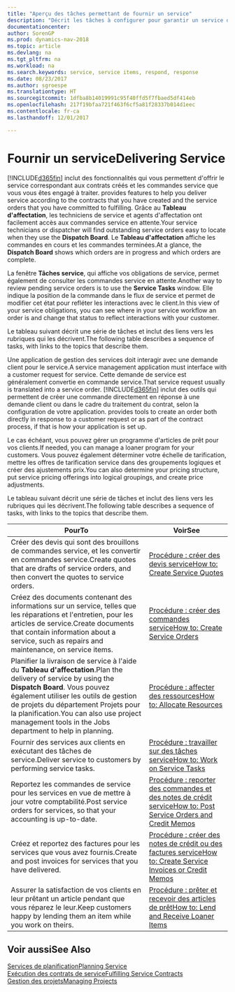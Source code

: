 ```yaml
---
title: "Aperçu des tâches permettant de fournir un service"
description: "Décrit les tâches à configurer pour garantir un service de qualité et respecter les ententes vis-à-vis des clients."
documentationcenter: 
author: SorenGP
ms.prod: dynamics-nav-2018
ms.topic: article
ms.devlang: na
ms.tgt_pltfrm: na
ms.workload: na
ms.search.keywords: service, service items, respond, response
ms.date: 08/23/2017
ms.author: sgroespe
ms.translationtype: HT
ms.sourcegitcommit: 1dfba8b14019991c95f40ffd5f7fbaed5df414eb
ms.openlocfilehash: 217f19bfaa721f463f6cf5a81f28337b014d1eec
ms.contentlocale: fr-ca
ms.lasthandoff: 12/01/2017

---
```

# <a name="delivering-service"></a><span data-ttu-id="16e8c-103">Fournir un service</span><span class="sxs-lookup"><span data-stu-id="16e8c-103">Delivering Service</span></span>
[!INCLUDE[d365fin](includes/d365fin_md.md)]<span data-ttu-id="16e8c-104"> inclut des fonctionnalités qui vous permettent d'offrir le service correspondant aux contrats créés et les commandes service que vous vous êtes engagé à traiter.</span><span class="sxs-lookup"><span data-stu-id="16e8c-104"> provides features to help you deliver service according to the contracts that you have created and the service orders that you have committed to fulfilling.</span></span> <span data-ttu-id="16e8c-105">Grâce au **Tableau d'affectation**, les techniciens de service et agents d'affectation ont facilement accès aux commandes service en attente.</span><span class="sxs-lookup"><span data-stu-id="16e8c-105">Your service technicians or dispatcher will find outstanding service orders easy to locate when they use the **Dispatch Board**.</span></span> <span data-ttu-id="16e8c-106">Le **Tableau d'affectation** affiche les commandes en cours et les commandes terminées.</span><span class="sxs-lookup"><span data-stu-id="16e8c-106">At a glance, the **Dispatch Board** shows which orders are in progress and which orders are complete.</span></span>  
  
<span data-ttu-id="16e8c-107">La fenêtre **Tâches service**, qui affiche vos obligations de service, permet également de consulter les commandes service en attente.</span><span class="sxs-lookup"><span data-stu-id="16e8c-107">Another way to review pending service orders is to use the **Service Tasks** window.</span></span> <span data-ttu-id="16e8c-108">Elle indique la position de la commande dans le flux de service et permet de modifier cet état pour refléter les interactions avec le client.</span><span class="sxs-lookup"><span data-stu-id="16e8c-108">In this view of your service obligations, you can see where in your service workflow an order is and change that status to reflect interactions with your customer.</span></span>  
  
<span data-ttu-id="16e8c-109">Le tableau suivant décrit une série de tâches et inclut des liens vers les rubriques qui les décrivent.</span><span class="sxs-lookup"><span data-stu-id="16e8c-109">The following table describes a sequence of tasks, with links to the topics that describe them.</span></span>   

<span data-ttu-id="16e8c-110">Une application de gestion des services doit interagir avec une demande client pour le service.</span><span class="sxs-lookup"><span data-stu-id="16e8c-110">A service management application must interface with a customer request for service.</span></span> <span data-ttu-id="16e8c-111">Cette demande de service est généralement convertie en commande service.</span><span class="sxs-lookup"><span data-stu-id="16e8c-111">That service request usually is translated into a service order.</span></span> [!INCLUDE[d365fin](includes/d365fin_md.md)]<span data-ttu-id="16e8c-112"> inclut des outils qui permettent de créer une commande directement en réponse à une demande client ou dans le cadre du traitement du contrat, selon la configuration de votre application.</span><span class="sxs-lookup"><span data-stu-id="16e8c-112"> provides tools to create an order both directly in response to a customer request or as part of the contract process, if that is how your application is set up.</span></span>  
  
<span data-ttu-id="16e8c-113">Le cas échéant, vous pouvez gérer un programme d'articles de prêt pour vos clients.</span><span class="sxs-lookup"><span data-stu-id="16e8c-113">If needed, you can manage a loaner program for your customers.</span></span> <span data-ttu-id="16e8c-114">Vous pouvez également déterminer votre échelle de tarification, mettre les offres de tarification service dans des groupements logiques et créer des ajustements prix.</span><span class="sxs-lookup"><span data-stu-id="16e8c-114">You can also determine your pricing structure, put service pricing offerings into logical groupings, and create price adjustments.</span></span>  
  
<span data-ttu-id="16e8c-115">Le tableau suivant décrit une série de tâches et inclut des liens vers les rubriques qui les décrivent.</span><span class="sxs-lookup"><span data-stu-id="16e8c-115">The following table describes a sequence of tasks, with links to the topics that describe them.</span></span>   
  
|<span data-ttu-id="16e8c-116">**Pour**</span><span class="sxs-lookup"><span data-stu-id="16e8c-116">**To**</span></span>|<span data-ttu-id="16e8c-117">**Voir**</span><span class="sxs-lookup"><span data-stu-id="16e8c-117">**See**</span></span>|  
|------------|-------------|  
|<span data-ttu-id="16e8c-118">Créer des devis qui sont des brouillons de commandes service, et les convertir en commandes service.</span><span class="sxs-lookup"><span data-stu-id="16e8c-118">Create quotes that are drafts of service orders, and then convert the quotes to service orders.</span></span>|[<span data-ttu-id="16e8c-119">Procédure : créer des devis service</span><span class="sxs-lookup"><span data-stu-id="16e8c-119">How to: Create Service Quotes</span></span>](service-how-to-create-service-quotes.md)|
|<span data-ttu-id="16e8c-120">Créez des documents contenant des informations sur un service, telles que les réparations et l'entretien, pour les articles de service.</span><span class="sxs-lookup"><span data-stu-id="16e8c-120">Create documents that contain information about a service, such as repairs and maintenance, on service items.</span></span>|[<span data-ttu-id="16e8c-121">Procédure : créer des commandes service</span><span class="sxs-lookup"><span data-stu-id="16e8c-121">How to: Create Service Orders</span></span>](service-how-to-create-service-orders.md)|
|<span data-ttu-id="16e8c-122">Planifier la livraison de service à l'aide du **Tableau d'affectation**.</span><span class="sxs-lookup"><span data-stu-id="16e8c-122">Plan the delivery of service by using the **Dispatch Board**.</span></span> <span data-ttu-id="16e8c-123">Vous pouvez également utiliser les outils de gestion de projets du département Projets pour la planification.</span><span class="sxs-lookup"><span data-stu-id="16e8c-123">You can also use project management tools in the Jobs department to help in planning.</span></span>|[<span data-ttu-id="16e8c-124">Procédure : affecter des ressources</span><span class="sxs-lookup"><span data-stu-id="16e8c-124">How to: Allocate Resources</span></span>](service-how-to-allocate-resources.md)|  
|<span data-ttu-id="16e8c-125">Fournir des services aux clients en exécutant des tâches de service.</span><span class="sxs-lookup"><span data-stu-id="16e8c-125">Deliver service to customers by performing service tasks.</span></span>|[<span data-ttu-id="16e8c-126">Procédure : travailler sur des tâches service</span><span class="sxs-lookup"><span data-stu-id="16e8c-126">How to: Work on Service Tasks</span></span>](service-how-to-work-on-service-tasks.md)|  
|<span data-ttu-id="16e8c-127">Reportez les commandes de service pour les services en vue de mettre à jour votre comptabilité.</span><span class="sxs-lookup"><span data-stu-id="16e8c-127">Post service orders for services, so that your accounting is up-to-date.</span></span>|[<span data-ttu-id="16e8c-128">Procédure : reporter des commandes et des notes de crédit service</span><span class="sxs-lookup"><span data-stu-id="16e8c-128">How to: Post Service Orders and Credit Memos</span></span>](service-how-to-post-service-orders.md)|  
|<span data-ttu-id="16e8c-129">Créez et reportez des factures pour les services que vous avez fournis.</span><span class="sxs-lookup"><span data-stu-id="16e8c-129">Create and post invoices for services that you have delivered.</span></span>|[<span data-ttu-id="16e8c-130">Procédure : créer des notes de crédit ou des factures service</span><span class="sxs-lookup"><span data-stu-id="16e8c-130">How to: Create Service Invoices or Credit Memos</span></span>](service-how-create-invoices.md)|  
|<span data-ttu-id="16e8c-131">Assurer la satisfaction de vos clients en leur prêtant un article pendant que vous réparez le leur.</span><span class="sxs-lookup"><span data-stu-id="16e8c-131">Keep customers happy by lending them an item while you work on theirs.</span></span>| [<span data-ttu-id="16e8c-132">Procédure : prêter et recevoir des articles de prêt</span><span class="sxs-lookup"><span data-stu-id="16e8c-132">How to: Lend and Receive Loaner Items</span></span>](service-how-to-lend-receive-loaners.md)|
  
## <a name="see-also"></a><span data-ttu-id="16e8c-133">Voir aussi</span><span class="sxs-lookup"><span data-stu-id="16e8c-133">See Also</span></span>  
[<span data-ttu-id="16e8c-134">Services de planification</span><span class="sxs-lookup"><span data-stu-id="16e8c-134">Planning Service</span></span>](service-plan-service.md)  
[<span data-ttu-id="16e8c-135">Exécution des contrats de service</span><span class="sxs-lookup"><span data-stu-id="16e8c-135">Fulfilling Service Contracts</span></span>](service-fulfill-service-contracts.md)  
[<span data-ttu-id="16e8c-136">Gestion des projets</span><span class="sxs-lookup"><span data-stu-id="16e8c-136">Managing Projects</span></span>](projects-manage-projects.md)  

